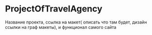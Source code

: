 # ProjectOfTravelAgency
Название проекта, ссылка на макет( описать что там будет, дизайн ссылки на граф макеты), и функционал самого сайта